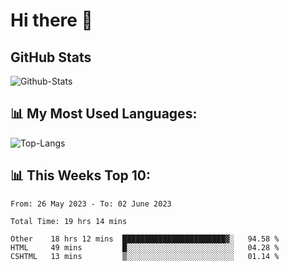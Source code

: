 # Hi there 👋

## GitHub Stats
![Github-Stats](https://github-readme-stats-sigma-five.vercel.app/api?username=ltorson&show_icons=true&theme=radical&count_private=true)

## 📊 My Most Used Languages:
![Top-Langs](https://github-readme-stats-sigma-five.vercel.app/api/top-langs/?username=LTorson&layout=compact&langs_count=10)

## 📊 This Weeks Top 10:
<!--START_SECTION:waka-->

```text
From: 26 May 2023 - To: 02 June 2023

Total Time: 19 hrs 14 mins

Other    18 hrs 12 mins  ███████████████████████▓░   94.58 %
HTML     49 mins         █░░░░░░░░░░░░░░░░░░░░░░░░   04.28 %
CSHTML   13 mins         ▒░░░░░░░░░░░░░░░░░░░░░░░░   01.14 %
```

<!--END_SECTION:waka-->
